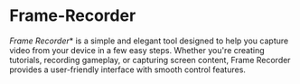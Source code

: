 # Frame-Recorder
*Frame Recorder** is a simple and elegant tool designed to help you capture video from your device in a few easy steps. Whether you're creating tutorials, recording gameplay, or capturing screen content, Frame Recorder provides a user-friendly interface with smooth control features.
